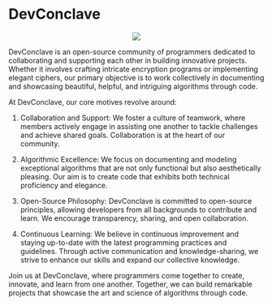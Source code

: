 # DevConclave

<p align="center">
<img src="https://github.com/Krips24/organisationstuff/blob/main/images/Screenshot%202023-06-18%20142226.png?raw=true"/>
</p>

DevConclave is an open-source community of programmers dedicated to collaborating and supporting each other in building innovative projects. Whether it involves crafting intricate encryption programs or implementing elegant ciphers, our primary objective is to work collectively in documenting and showcasing beautiful, helpful, and intriguing algorithms through code.

At DevConclave, our core motives revolve around:

1. Collaboration and Support: We foster a culture of teamwork, where members actively engage in assisting one another to tackle challenges and achieve shared goals. Collaboration is at the heart of our community.

2. Algorithmic Excellence: We focus on documenting and modeling exceptional algorithms that are not only functional but also aesthetically pleasing. Our aim is to create code that exhibits both technical proficiency and elegance.

3. Open-Source Philosophy: DevConclave is committed to open-source principles, allowing developers from all backgrounds to contribute and learn. We encourage transparency, sharing, and open collaboration.

4. Continuous Learning: We believe in continuous improvement and staying up-to-date with the latest programming practices and guidelines. Through active communication and knowledge-sharing, we strive to enhance our skills and expand our collective knowledge.

Join us at DevConclave, where programmers come together to create, innovate, and learn from one another. Together, we can build remarkable projects that showcase the art and science of algorithms through code.
